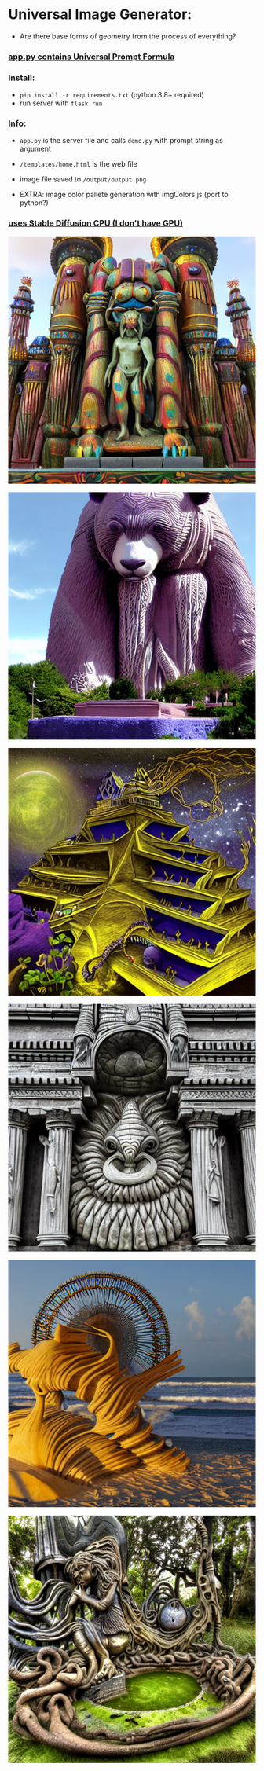 # Universal Image Generator:

- Are there base forms of geometry from the process of everything?

### [app.py contains Universal Prompt Formula](https://github.com/tboie/universal_image_generator/blob/master/app.py)

### Install:

- `pip install -r requirements.txt` (python 3.8+ required)
- run server with `flask run`

### Info:

- `app.py` is the server file and calls `demo.py` with prompt string as argument
- `/templates/home.html` is the web file
- image file saved to `/output/output.png`

- EXTRA: image color pallete generation with imgColors.js (port to python?)

### [uses Stable Diffusion CPU (I don't have GPU)](https://github.com/bes-dev/stable_diffusion.openvino)

![example 1](/examples/1.png?raw=true)

![example 2](/examples/2.png?raw=true)

![example 3](/examples/3.png?raw=true)

![example 4](/examples/4.png?raw=true)

![example 5](/examples/5.png?raw=true)

![example 6](/examples/6.png?raw=true)
